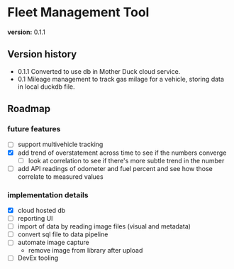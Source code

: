 # Fleet Management Tool

**version:** 0.1.1

## Version history

  - 0.1.1 Converted to use db in Mother Duck cloud service.
  - 0.1 Mileage management to track gas milage for a vehicle, storing data in local duckdb file.

## Roadmap  

### future features

  - [ ] support multivehicle tracking
  - [x] add trend of overstatement across time to see if the numbers converge
    - [ ] look at correlation to see if there's more subtle trend in the number
  - [ ] add API readings of odometer and fuel percent and see how those correlate to measured values
   
### implementation details

  - [x] cloud hosted db
  - [ ] reporting UI
  - [ ] import of data by reading image files (visual and metadata)
  - [ ] convert sql file to data pipeline
  - [ ] automate image capture
     - remove image from library after upload
  - [ ] DevEx tooling
